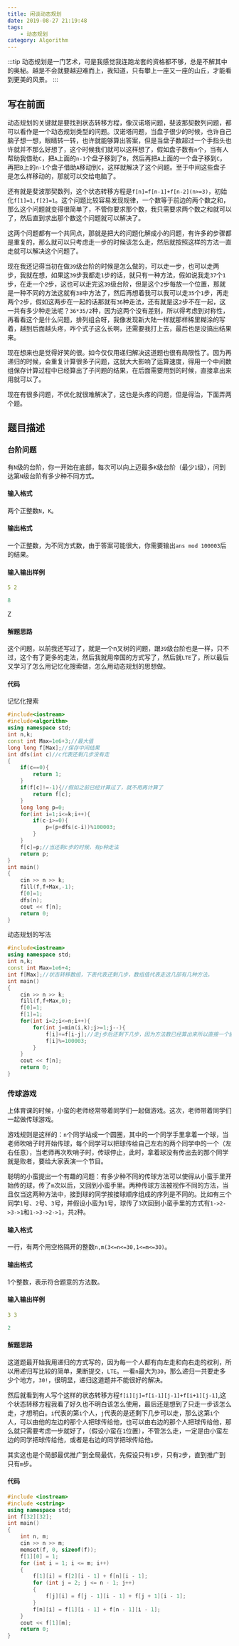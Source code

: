 ```yaml
---
title: 闲谈动态规划
date: 2019-08-27 21:19:48
tags: 
    - 动态规划
category: Algorithm
---
```


:::tip
动态规划是一门艺术，可是我感觉我连跑龙套的资格都不够，总是不解其中的奥秘。越是不会就要越迎难而上，我知道，只有攀上一座又一座的山丘，才能看到更美的风景。
:::

<!-- more -->

## 写在前面
动态规划的关键就是要找到状态转移方程，像汉诺塔问题，斐波那契数列问题，都可以看作是一个动态规划类型的问题。汉诺塔问题，当盘子很少的时候，也许自己脑子想一想，眼睛转一转，也许就能够算出答案，但是当盘子数超过一个手指头也许就并不那么好想了，这个时候我们就可以这样想了，假如盘子数有`n`个，当有人帮助我借助`C`，把`A`上面的`n-1`个盘子移到了`B`，然后再把`A`上面的一个盘子移到`C`，再把`B`上的`n-1`个盘子借助`A`移动到`C`，这样就解决了这个问题。至于中间这些盘子是怎么样移动的，那就可以交给电脑了。

还有就是斐波那契数列，这个状态转移方程是`f[n]=f[n-1]+f[n-2](n>=3)`，初始化`f[1]=1,f[2]=1`。这个问题比较容易发现规律，一个数等于前边的两个数之和，那么这个问题就变得很简单了，不管你要求那个数，我只需要求两个数之和就可以了，然后直到求出那个数这个问题就可以解决了。

这两个问题都有一个共同点，那就是把大的问题化解成小的问题，有许多的步骤都是重复的，那么就可以只考虑走一步的时候该怎么走，然后就按照这样的方法一直走就可以解决这个问题了。

现在我还记得当初在做`39`级台阶的时候是怎么做的，可以走一步，也可以走两步，我就在想，如果这`39`步我都走`1`步的话，就只有一种方法，假如说我走`37`个`1`步，在走一个`2`步，这也可以走完这`39`级台阶，但是这个`2`步每放一个位置，那就是一种不同的方法这就有`38`中方法了，然后再想着我可以我可以走`35`个`1`步，再走两个`2`步，假如这两步在一起的话那就有`36`种走法，还有就是这`2`步不在一起，这一共有多少种走法呢？`36*35/2`种，因为这两个没有差别，所以得考虑到对称性，再看看这个是什么问题，排列组合呀，我像发现新大陆一样就那样稀里糊涂的写着，越到后面越头疼，咋个式子这么长啊，还需要我打上去，最后也是没搞出结果来。

现在想来也是觉得好笑的很。如今仅仅用递归解决这道题也很有局限性了。因为再递归的时候，会重复计算很多子问题，这就大大影响了运算速度，得用一个中间数组保存计算过程中已经算出了子问题的结果，在后面需要用到的时候，直接拿出来用就可以了。

现在有很多问题，不优化就很难解决了，这也是头疼的问题，但是得治，下面弄两个题。

## 题目描述

### 台阶问题

有`N`级的台阶，你一开始在底部，每次可以向上迈最多`K`级台阶（最少`1`级），问到达第`N`级台阶有多少种不同方式。

#### 输入格式

两个正整数`N`，`K`。

#### 输出格式

一个正整数，为不同方式数，由于答案可能很大，你需要输出`ans mod 100003`后的结果。

#### 输入输出样例

```yaml
5 2
```

```yaml
8
```
Z
#### 解题思路

这个问题，以前我还写过了，就是一个n叉树的问题，跟`39`级台阶也是一样，只不过，这个有了更多的走法，然后我就用帝国的方式写了，然后就`LTE`了，所以最后又学习了怎么用记忆化搜索做，怎么用动态规划的思想做。

#### 代码

记忆化搜索

```cpp
#include<iostream>
#include<algorithm>
using namespace std;
int n,k;
const int Max=1e6+3;//最大值
long long f[Max];//保存中间结果
int dfs(int c)//c代表还剩几步没有走
{
	if(c==0){
		return 1;
	}
	if(f[c]!=-1){//假如之前已经计算过了，就不用再计算了
		return f[c];
	}
	long long p=0;
	for(int i=1;i<=k;i++){
		if(c-i>=0){
			p=(p+dfs(c-i))%100003;
		}
	}
	f[c]=p;//当还剩c步的时候，有p种走法
	return p;
}
int main()
{
	cin >> n >> k;
	fill(f,f+Max,-1);
	f[0]=1;
	dfs(n);
	cout << f[n];
	return 0;
}
```

动态规划的写法

```cpp
#include<iostream>
using namespace std;
int n,k;
const int Max=1e6+4;
int f[Max];//状态转移数组，下表代表还剩几步，数组值代表走这几部有几种方法。
int main()
{
	cin >> n >> k;
	fill(f,f+Max,0);
	f[0]=1;
	f[1]=1;
	for(int i=2;i<=n;i++){
		for(int j=min(i,k);j>=1;j--){
			f[i]+=f[i-j];//走j步后还剩下几步，因为方法数已经算出来所以直接一个嵌套一个。
			f[i]%=100003;
		}
	}
	cout << f[n];
	return 0;
}
```

### 传球游戏

上体育课的时候，小蛮的老师经常带着同学们一起做游戏。这次，老师带着同学们一起做传球游戏。

游戏规则是这样的：`n`个同学站成一个圆圈，其中的一个同学手里拿着一个球，当老师吹哨子时开始传球，每个同学可以把球传给自己左右的两个同学中的一个（左右任意），当老师再次吹哨子时，传球停止，此时，拿着球没有传出去的那个同学就是败者，要给大家表演一个节目。

聪明的小蛮提出一个有趣的问题：有多少种不同的传球方法可以使得从小蛮手里开始传的球，传了`m`次以后，又回到小蛮手里。两种传球方法被视作不同的方法，当且仅当这两种方法中，接到球的同学按接球顺序组成的序列是不同的。比如有三个同学`1`号、`2`号、`3`号，并假设小蛮为`1`号，球传了`3`次回到小蛮手里的方式有`1->2->3->1`和`1->3->2->1`，共`2`种。

#### 输入格式

一行，有两个用空格隔开的整数`n,m(3<=n<=30,1<=m<=30)`。

#### 输出格式

1个整数，表示符合题意的方法数。

#### 输入输出样例

```yaml
3 3
```

```yaml
2
```

#### 解题思路

这道题最开始我用递归的方式写的，因为每一个人都有向左走和向右走的权利，所以用递归写比较的简单，果断提交，`LTE`。一看`n`最大为`30`，那么递归一共要走多少个地方，`30!`，很明显，递归这道题并不能很好的解决。

然后就看到有人写个这样的状态转移方程`f[i][j]=f[i-1][j-1]+f[i+1][j-1]`,这个状态转移方程我看了好久也不明白该怎么使用，最后还是想到了只走一步该怎么走，才想明白。`i`代表的第`i`个人，`j`代表的是还剩下几步可以走，那么这第`i`个人，可以由他的左边的那个人把球传给他，也可以由右边的那个人把球传给他，那么就只需要考虑一步就好了，（假设小蛮在`1`位置），不管怎么走，一定是由小蛮左边的同学把球传给他，或者是右边的同学把球传给他。

其实这也是个局部最优推广到全局最优，先假设只有`1`步，只有`2`步，直到推广到只有`m`步。

#### 代码

```cpp
#include <iostream>
#include <cstring>
using namespace std;
int f[32][32];
int main()
{
    int n, m;
    cin >> n >> m;
    memset(f, 0, sizeof(f));
    f[1][0] = 1;
    for (int i = 1; i <= m; i++)
    {
        f[1][i] = f[2][i - 1] + f[n][i - 1];
        for (int j = 2; j <= n - 1; j++)
        {
            f[j][i] = f[j - 1][i - 1] + f[j + 1][i - 1];
        }
        f[n][i] = f[1][i - 1] + f[n - 1][i - 1];
    }
    cout << f[1][m];
    return 0;
}
```